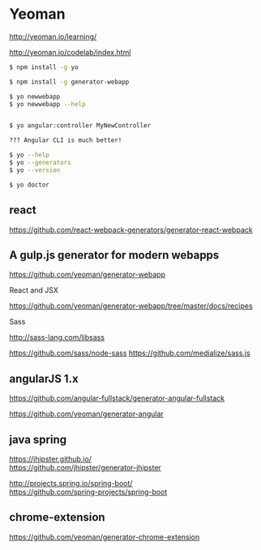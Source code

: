 # Yeoman   


http://yeoman.io/learning/

http://yeoman.io/codelab/index.html  

```sh
$ npm install -g yo 

$ npm install -g generator-webapp

$ yo newwebapp
$ yo newwebapp --help


$ yo angular:controller MyNewController

??? Angular CLI is much better!

$ yo --help
$ yo --generators
$ yo --version

$ yo doctor 

``` 




## react  

https://github.com/react-webpack-generators/generator-react-webpack




## A gulp.js generator for modern webapps  

https://github.com/yeoman/generator-webapp  


React and JSX  

https://github.com/yeoman/generator-webapp/tree/master/docs/recipes  

Sass  

http://sass-lang.com/libsass  

https://github.com/sass/node-sass 
https://github.com/medialize/sass.js  





## angularJS 1.x  

https://github.com/angular-fullstack/generator-angular-fullstack  

https://github.com/yeoman/generator-angular  




## java spring  

https://jhipster.github.io/  
https://github.com/jhipster/generator-jhipster  

http://projects.spring.io/spring-boot/  
https://github.com/spring-projects/spring-boot  




## chrome-extension  

https://github.com/yeoman/generator-chrome-extension  







